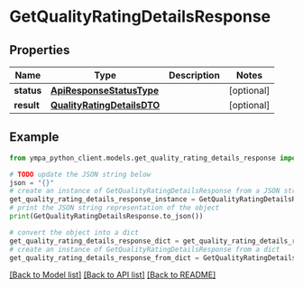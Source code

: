 # GetQualityRatingDetailsResponse


## Properties

Name | Type | Description | Notes
------------ | ------------- | ------------- | -------------
**status** | [**ApiResponseStatusType**](ApiResponseStatusType.md) |  | [optional] 
**result** | [**QualityRatingDetailsDTO**](QualityRatingDetailsDTO.md) |  | [optional] 

## Example

```python
from ympa_python_client.models.get_quality_rating_details_response import GetQualityRatingDetailsResponse

# TODO update the JSON string below
json = "{}"
# create an instance of GetQualityRatingDetailsResponse from a JSON string
get_quality_rating_details_response_instance = GetQualityRatingDetailsResponse.from_json(json)
# print the JSON string representation of the object
print(GetQualityRatingDetailsResponse.to_json())

# convert the object into a dict
get_quality_rating_details_response_dict = get_quality_rating_details_response_instance.to_dict()
# create an instance of GetQualityRatingDetailsResponse from a dict
get_quality_rating_details_response_from_dict = GetQualityRatingDetailsResponse.from_dict(get_quality_rating_details_response_dict)
```
[[Back to Model list]](../README.md#documentation-for-models) [[Back to API list]](../README.md#documentation-for-api-endpoints) [[Back to README]](../README.md)


